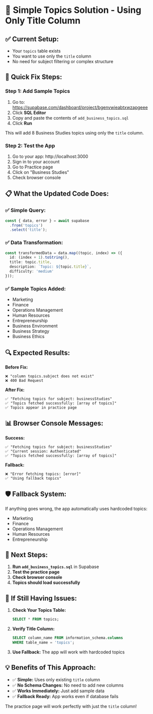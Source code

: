 # 🎯 Simple Topics Solution - Using Only Title Column

## ✅ **Current Setup:**
- Your `topics` table exists
- You want to use only the `title` column
- No need for subject filtering or complex structure

## 🚀 **Quick Fix Steps:**

### Step 1: Add Sample Topics
1. Go to: https://supabase.com/dashboard/project/bgenvwieabtxwzapgeee
2. Click **SQL Editor**
3. Copy and paste the contents of `add_business_topics.sql`
4. Click **Run**

This will add 8 Business Studies topics using only the `title` column.

### Step 2: Test the App
1. Go to your app: http://localhost:3000
2. Sign in to your account
3. Go to Practice page
4. Click on "Business Studies"
5. Check browser console

## 📋 **What the Updated Code Does:**

### ✅ **Simple Query:**
```typescript
const { data, error } = await supabase
  .from('topics')
  .select('title');
```

### ✅ **Data Transformation:**
```typescript
const transformedData = data.map((topic, index) => ({
  id: (index + 1).toString(),
  title: topic.title,
  description: `Topic: ${topic.title}`,
  difficulty: 'medium'
}));
```

### ✅ **Sample Topics Added:**
- Marketing
- Finance
- Operations Management
- Human Resources
- Entrepreneurship
- Business Environment
- Business Strategy
- Business Ethics

## 🔍 **Expected Results:**

**Before Fix:**
```
❌ "column topics.subject does not exist"
❌ 400 Bad Request
```

**After Fix:**
```
✅ "Fetching topics for subject: businessStudies"
✅ "Topics fetched successfully: [array of topics]"
✅ Topics appear in practice page
```

## 📊 **Browser Console Messages:**

**Success:**
```
✅ "Fetching topics for subject: businessStudies"
✅ "Current session: Authenticated"
✅ "Topics fetched successfully: [array of topics]"
```

**Fallback:**
```
❌ "Error fetching topics: [error]"
✅ "Using fallback topics"
```

## 🛡️ **Fallback System:**

If anything goes wrong, the app automatically uses hardcoded topics:
- Marketing
- Finance
- Operations Management
- Human Resources
- Entrepreneurship

## 🎯 **Next Steps:**

1. **Run `add_business_topics.sql`** in Supabase
2. **Test the practice page**
3. **Check browser console**
4. **Topics should load successfully**

## 🔧 **If Still Having Issues:**

1. **Check Your Topics Table:**
   ```sql
   SELECT * FROM topics;
   ```

2. **Verify Title Column:**
   ```sql
   SELECT column_name FROM information_schema.columns 
   WHERE table_name = 'topics';
   ```

3. **Use Fallback:** The app will work with hardcoded topics

## 💡 **Benefits of This Approach:**

- ✅ **Simple:** Uses only existing `title` column
- ✅ **No Schema Changes:** No need to add new columns
- ✅ **Works Immediately:** Just add sample data
- ✅ **Fallback Ready:** App works even if database fails

The practice page will work perfectly with just the `title` column!

































